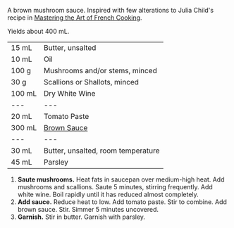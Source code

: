 A brown mushroom sauce. Inspired with few alterations to Julia Child's recipe in [Mastering the Art of French Cooking](https://www.amazon.com/Mastering-Art-French-Cooking-Vol/dp/0375413405).

Yields about 400 mL.

|||
|:--|:--|
| 15 mL  | Butter, unsalted
| 10 mL  | Oil
| 100 g  | Mushrooms and/or stems, minced
| 30 g   | Scallions or Shallots, minced
| 100 mL | Dry White Wine
| ---    | ---
| 20 mL  | Tomato Paste
| 300 mL | [Brown Sauce](#brown-sauce)
| ---    | ---
| 30 mL  | Butter, unsalted, room temperature
| 45 mL  | Parsley

1. **Saute mushrooms.** Heat fats in saucepan over medium-high heat. Add mushrooms and scallions. Saute 5 minutes, stirring frequently. Add white wine. Boil rapidly until it has reduced almost completely.
2. **Add sauce.** Reduce heat to low. Add tomato paste. Stir to combine. Add brown sauce. Stir. Simmer 5 minutes uncovered.
3. **Garnish.** Stir in butter. Garnish with parsley.
